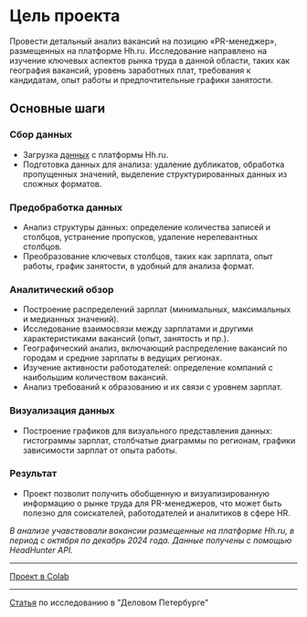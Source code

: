 # Цель проекта
Провести детальный анализ вакансий на позицию «PR-менеджер», размещенных на платформе Hh.ru. Исследование направлено на изучение ключевых аспектов рынка труда в данной области, таких как география вакансий, уровень заработных плат, требования к кандидатам, опыт работы и предпочтительные графики занятости.

## Основные шаги
### Сбор данных
- Загрузка [данных](https://github.com/serobabov/work.projects/tree/cf8006011d5210669c9e12c5a834dea443e9ae04/pr_vacancy/data_pr.csv) с платформы Hh.ru.
- Подготовка данных для анализа: удаление дубликатов, обработка пропущенных значений, выделение структурированных данных из сложных форматов.

### Предобработка данных
- Анализ структуры данных: определение количества записей и столбцов, устранение пропусков, удаление нерелевантных столбцов.
- Преобразование ключевых столбцов, таких как зарплата, опыт работы, график занятости, в удобный для анализа формат.

### Аналитический обзор
- Построение распределений зарплат (минимальных, максимальных и медианных значений).
- Исследование взаимосвязи между зарплатами и другими характеристиками вакансий (опыт, занятость и пр.).
- Географический анализ, включающий распределение вакансий по городам и средние зарплаты в ведущих регионах.
- Изучение активности работодателей: определение компаний с наибольшим количеством вакансий.
- Анализ требований к образованию и их связи с уровнем зарплат.

### Визуализация данных
- Построение графиков для визуального представления данных: гистограммы зарплат, столбчатые диаграммы по регионам, графики зависимости зарплат от опыта работы.

### Результат
- Проект позволит получить обобщенную и визуализированную информацию о рынке труда для PR-менеджеров, что может быть полезно для соискателей, работодателей и аналитиков в сфере HR.

*В анализе учавствовали вакансии размещенные на платформе Hh.ru, в период с октября по декабрь 2024 года. Данные получены с помощью HeadHunter API.*

---
[Проект в Colab](https://colab.research.google.com/drive/1ZrbsAUpTdXFSJVpxBBrpOlbIG-3TS_18?usp=sharing)

---
[Статья](https://www.dp.ru/a/2025/02/10/srednjaja-zarplata-piarshhikov) по исследованию в "Деловом Петербурге"
